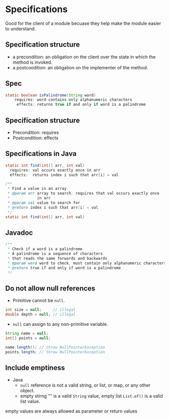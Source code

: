 # Specifications
Good for the client of a module becuase they help make the module easier to understand.

## Specification structure
- a precondition: an obligation on the client over the state in which the method is invoked.
- a postcondition: an obligation on the implementer of the method.

## Spec
``` Java
static boolean isPalindrome(String word)
    requires: word contains only alphanumeric characters
     effects: returns true if and only if word is a palindrome
```

## Specification structure
- Precondition: requires
- Postcondition: effects


## Specifications in Java
``` Java
static int find(int[] arr, int val)
  requires: val occurs exactly once in arr
  effects:  returns index i such that arr[i] = val
```

``` Java
/**
 * Find a value in an array.
 * @param arr array to search, requires that val occurs exactly once
 *            in arr
 * @param val value to search for
 * @return index i such that arr[i] = val
 */
static int find(int[] arr, int val)
``` 

## Javadoc
``` Java
/**
 * Check if a word is a palindrome.
 * A palindrome is a sequence of characters
 * that reads the same forwards and backwards.
 * @param word word to check, must contain only alphanumeric characters
 * @return true if and only if word is a palindrome
 */
```


## Do not allow null references
- Primitive cannot be `null`.
``` Java 
int size = null;     // illegal
double depth = null; // illegal
```

- `null` can assign to any non-primitive variable.
``` Java 
String name = null;   
int[] points = null; 

name.length(); // throw NullPointerException
points.length; // throw NullPointerException
```

## Include emptiness
- Java
    - `null` reference is not a valid string, or list, or map, or any other object.
    - empty stirng "" is a valid `String` value, empty list `List.of()` is a valid list value. 

empty values are always allowed as parameter or return values

